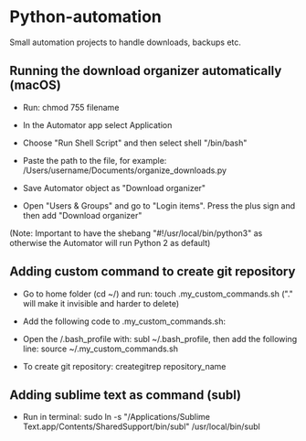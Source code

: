 # Python-automation
Small automation projects to handle downloads, backups etc.

## Running the download organizer automatically (macOS)
- Run: chmod 755 filename

- In the Automator app select Application

- Choose "Run Shell Script" and then select shell "/bin/bash"

- Paste the path to the file, for example: /Users/username/Documents/organize_downloads.py

- Save Automator object as "Download organizer"

- Open "Users & Groups" and go to "Login items". Press the plus sign and then add "Download organizer"

(Note: Important to have the shebang "#!/usr/local/bin/python3" as otherwise the Automator will run Python 2 as default)

## Adding custom command to create git repository

- Go to home folder (cd ~/) and run: touch .my_custom_commands.sh ("." will make it invisible and harder to delete)

- Add the following code to .my_custom_commands.sh: 



- Open the /.bash_profile with: subl ~/.bash_profile, then add the following line: source ~/.my_custom_commands.sh

- To create git repository: creategitrep repository_name

## Adding sublime text as command (subl)

- Run in terminal: sudo ln -s "/Applications/Sublime Text.app/Contents/SharedSupport/bin/subl" /usr/local/bin/subl

